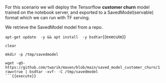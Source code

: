 For this scenario we will deploy the Tensorflow **customer churn** model trained on the notebook server, and exported to a SavedModel(servable) format which we can run with TF serving.

We retrieve the SavedModel model from a repo.

`apt-get update  -y && apt install  -y bsdtar`{{execute}}

```
clear

mkdir -p /tmp/savedmodel

wget -qO- https://github.com/twarik/maven/blob/main/saved_model_customer_churn/1.zip?raw=true | bsdtar -xvf- -C /tmp/savedmodel
```{{execute}}
